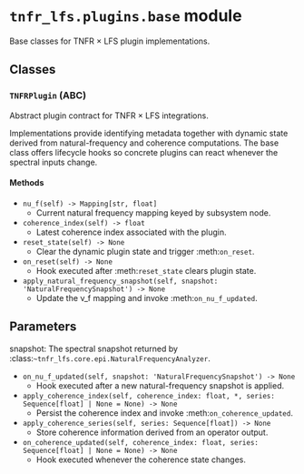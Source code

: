 # `tnfr_lfs.plugins.base` module
Base classes for TNFR × LFS plugin implementations.

## Classes
### `TNFRPlugin` (ABC)
Abstract plugin contract for TNFR × LFS integrations.

Implementations provide identifying metadata together with dynamic state
derived from natural-frequency and coherence computations.  The base class
offers lifecycle hooks so concrete plugins can react whenever the spectral
inputs change.

#### Methods
- `nu_f(self) -> Mapping[str, float]`
  - Current natural frequency mapping keyed by subsystem node.
- `coherence_index(self) -> float`
  - Latest coherence index associated with the plugin.
- `reset_state(self) -> None`
  - Clear the dynamic plugin state and trigger :meth:`on_reset`.
- `on_reset(self) -> None`
  - Hook executed after :meth:`reset_state` clears plugin state.
- `apply_natural_frequency_snapshot(self, snapshot: 'NaturalFrequencySnapshot') -> None`
  - Update the ν_f mapping and invoke :meth:`on_nu_f_updated`.

Parameters
----------
snapshot:
    The spectral snapshot returned by
    :class:`~tnfr_lfs.core.epi.NaturalFrequencyAnalyzer`.
- `on_nu_f_updated(self, snapshot: 'NaturalFrequencySnapshot') -> None`
  - Hook executed after a new natural-frequency snapshot is applied.
- `apply_coherence_index(self, coherence_index: float, *, series: Sequence[float] | None = None) -> None`
  - Persist the coherence index and invoke :meth:`on_coherence_updated`.
- `apply_coherence_series(self, series: Sequence[float]) -> None`
  - Store coherence information derived from an operator output.
- `on_coherence_updated(self, coherence_index: float, series: Sequence[float] | None = None) -> None`
  - Hook executed whenever the coherence state changes.

